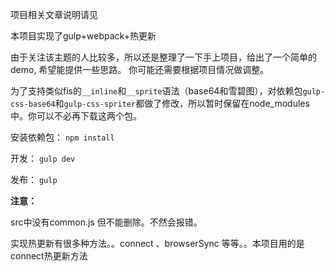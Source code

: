 项目相关文章说明请见

本项目实现了gulp+webpack+热更新

由于关注该主题的人比较多，所以还是整理了一下手上项目，给出了一个简单的demo, 希望能提供一些思路。
你可能还需要根据项目情况做调整。

为了支持类似fis的`__inline`和`__sprite`语法（base64和雪碧图），对依赖包`gulp-css-base64`和`gulp-css-spriter`都做了修改，所以暂时保留在node_modules中。你可以不必再下载这两个包。

安装依赖包：
`npm install`

开发：
`gulp dev`

发布：
`gulp`

**注意：**

src中没有common.js  但不能删除。不然会报错。

实现热更新有很多种方法。。connect 、browserSync 等等。。本项目用的是connect热更新方法



